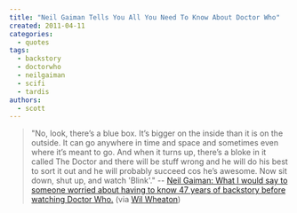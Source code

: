 ```yaml
---
title: "Neil Gaiman Tells You All You Need To Know About Doctor Who"
created: 2011-04-11
categories: 
  - quotes
tags: 
  - backstory
  - doctorwho
  - neilgaiman
  - scifi
  - tardis
authors: 
  - scott
---
```


> "No, look, there’s a blue box. It’s bigger on the inside than it is on the outside. It can go anywhere in time and space and sometimes even where it’s meant to go. And when it turns up, there’s a bloke in it called The Doctor and there will be stuff wrong and he will do his best to sort it out and he will probably succeed cos he’s awesome. Now sit down, shut up, and watch 'Blink'." \-- [Neil Gaiman: What I would say to someone worried about having to know 47 years of backstory before watching Doctor Who.](http://journal.neilgaiman.com/2011/04/if-this-is-thursday-then-i-must-be-at.html) (via [Wil Wheaton](http://wilwheaton.tumblr.com/post/4454804121/no-look-theres-a-blue-box-its-bigger-on-the))
